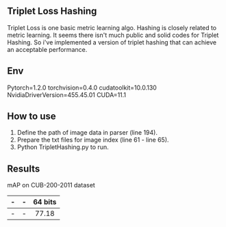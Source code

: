 ## Triplet Loss Hashing
Triplet Loss is one basic metric learning algo. Hashing is closely related to metric learning. It seems there isn't much public and solid codes for Triplet Hashing. So i've implemented a version of triplet hashing that can achieve an acceptable performance.

## Env
Pytorch=1.2.0 torchvision=0.4.0 cudatoolkit=10.0.130 NvidiaDriverVersion=455.45.01 CUDA=11.1

## How to use
1. Define the path of image data in parser (line 194).
2. Prepare the txt files for image index (line 61 - line 65).
3. Python TripletHashing.py to run.

## Results
mAP on CUB-200-2011 dataset

| -| - | 64 bits |
| :----:| :----: | :----: |
| - | - | 77.18 |
